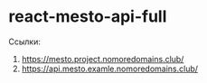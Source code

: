 # react-mesto-api-full
Ссылки:
1) https://mesto.project.nomoredomains.club/
2) https://api.mesto.examle.nomoredomains.club/
  

